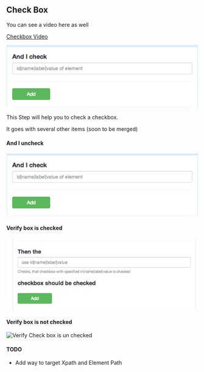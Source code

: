 ## Check Box

You can see a video here as well

[Checkbox Video](http://youtu.be/C1R9chjtIfk)


![Check box](images/checkbox.png)

This Step will help you to check a checkbox.

It goes with several other items (soon to be merged)

#### And I uncheck

![Check box](images/checkbox.png)


#### Verify box is checked

![Verify Check box](images/verify_checkbox.png)


#### Verify box is not checked

![Verify Check box is un checked](images/verify_uncheckbox.png)


#### TODO

  * Add way to target Xpath and Element Path
